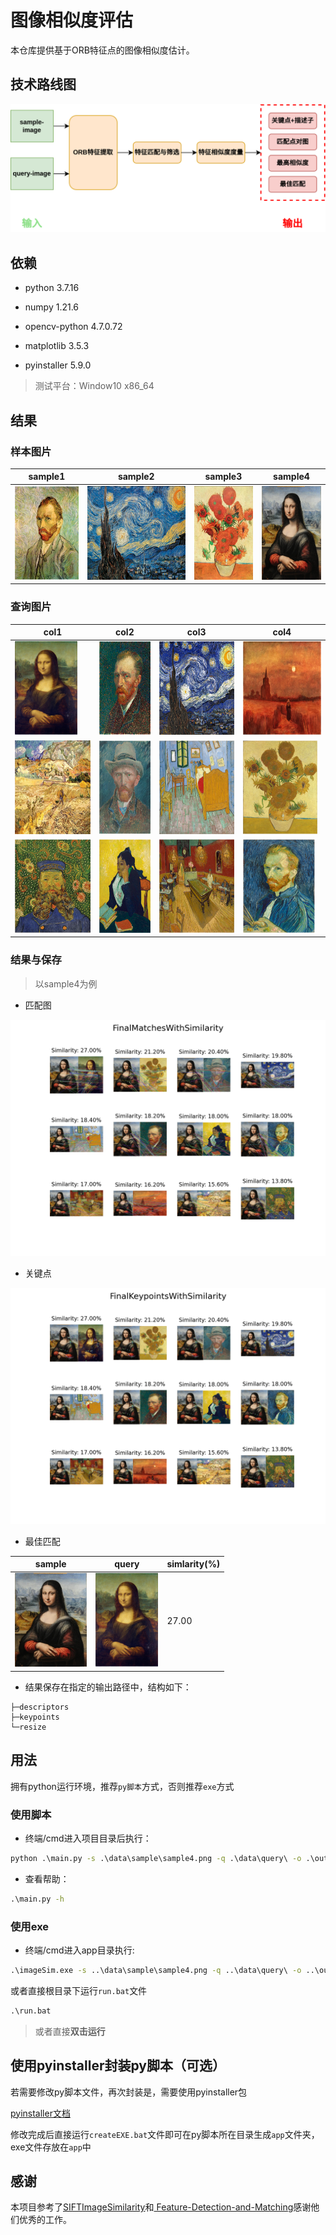 # 图像相似度评估

本仓库提供基于ORB特征点的图像相似度估计。

## 技术路线图

![roadmap](./images/roadmap.png)

## 依赖

+ python 3.7.16

+ numpy 1.21.6

+ opencv-python 4.7.0.72

+ matplotlib 3.5.3

+ pyinstaller 5.9.0

> 测试平台：Window10 x86_64

## 结果

### 样本图片

|sample1|sample2|sample3|sample4|
|---|---|---|---|
|<img src="./data/sample/sample1.png" height="150"/>|<img src="./data/sample/sample2.png" height="150"/>|<img src="./data/sample/sample3.png" height="150"/>|<img src="./data/sample/sample4.png" height="150"/>|

### 查询图片

|col1|col2|col3|col4
|---|---|---|---|
|<img src="./data/query/painting1.png" height="150"/>|<img src="./data/query/painting2.png" height="150"/>|<img src="./data/query/painting3.png" height="150"/>|<img src="./data/query/painting4.png" height="150"/>|
|<img src="./data/query/painting5.png" height="150"/>|<img src="./data/query/painting6.png" height="150"/>|<img src="./data/query/painting7.png" height="150"/>|<img src="./data/query/painting8.png" height="150"/>|
|<img src="./data/query/painting9.png" height="150"/>|<img src="./data/query/painting10.png" height="150"/>|<img src="./data/query/painting11.png" height="150"/>|<img src="./data/query/painting12.png" height="150"/>|

### 结果与保存

> 以sample4为例

+ 匹配图

![matches](output/FinalMatchesWithSimilarity.png)

+ 关键点

![keypoints](output/FinalKeypointsWithSimilarity.png)

+ 最佳匹配

|sample|query|simlarity(%)|
|---|---|---|
|<img src="./data/sample/sample4.png" height="150"/>|<img src="./data/query/painting1.png" height="150"/>|27.00|

+ 结果保存在指定的输出路径中，结构如下：

```text
├─descriptors
├─keypoints
└─resize
```

## 用法

拥有python运行环境，推荐`py脚本`方式，否则推荐`exe`方式

### 使用脚本

+ 终端/cmd进入项目目录后执行：

```bat
python .\main.py -s .\data\sample\sample4.png -q .\data\query\ -o .\output\
```

+ 查看帮助：

```bat
.\main.py -h
```

### 使用exe

+ 终端/cmd进入app目录执行:

```bat
.\imageSim.exe -s ..\data\sample\sample4.png -q ..\data\query\ -o ..\output\
```

或者直接根目录下运行`run.bat`文件

```bat
.\run.bat
```

> 或者直接**双击运行**

## 使用pyinstaller封装py脚本（可选）

若需要修改py脚本文件，再次封装是，需要使用pyinstaller包

[pyinstaller文档](https://pyinstaller.org/en/stable/index.html)

修改完成后直接运行`createEXE.bat`文件即可在py脚本所在目录生成`app`文件夹，exe文件存放在`app`中

## 感谢

本项目参考了[SIFTImageSimilarity](https://github.com/adumrewal/SIFTImageSimilarity)和[
Feature-Detection-and-Matching](https://github.com/whoisraibolt/Feature-Detection-and-Matching)感谢他们优秀的工作。